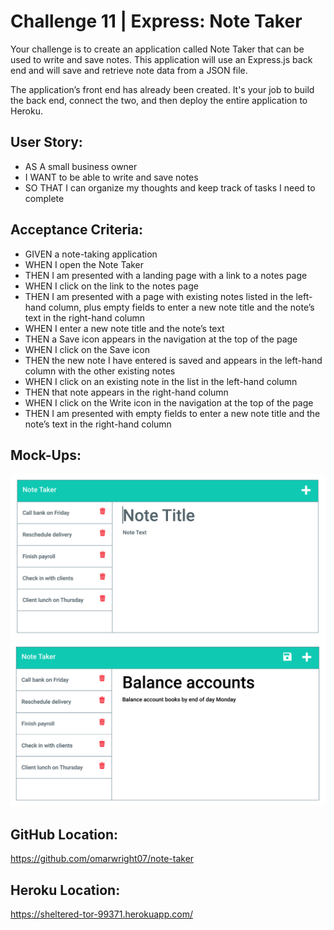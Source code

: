 # Challenge 11 | Express: Note Taker
Your challenge is to create an application called Note Taker that can be used to write and save notes. This application will use an Express.js back end and will save and retrieve note data from a JSON file.

The application’s front end has already been created. It's your job to build the back end, connect the two, and then deploy the entire application to Heroku.

## User Story:
* AS A small business owner
* I WANT to be able to write and save notes
* SO THAT I can organize my thoughts and keep track of tasks I need to complete

## Acceptance Criteria:
* GIVEN a note-taking application
* WHEN I open the Note Taker
* THEN I am presented with a landing page with a link to a notes page
* WHEN I click on the link to the notes page
* THEN I am presented with a page with existing notes listed in the left-hand column, plus empty fields to enter a new note title and the note’s text in the right-hand column
* WHEN I enter a new note title and the note’s text
* THEN a Save icon appears in the navigation at the top of the page
* WHEN I click on the Save icon
* THEN the new note I have entered is saved and appears in the left-hand column with the other existing notes
* WHEN I click on an existing note in the list in the left-hand column
* THEN that note appears in the right-hand column
* WHEN I click on the Write icon in the navigation at the top of the page
* THEN I am presented with empty fields to enter a new note title and the note’s text in the right-hand column

## Mock-Ups:
![Mock up of the Note Taker.](./assets/images/11-express-homework-demo-01.png)
![Mock up of the Note Taker.](./assets/images/11-express-homework-demo-02.png)

## GitHub Location:
https://github.com/omarwright07/note-taker

## Heroku Location:
https://sheltered-tor-99371.herokuapp.com/